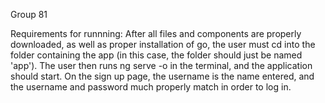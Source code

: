 Group 81

Requirements for runnning:
After all files and components are properly downloaded, as well as proper installation of go, the user must cd into the folder containing the app (in this case, the folder
should just be named 'app'). The user then runs ng serve -o in the terminal, and the application should start. On the sign up page, the username is the name entered, and the 
username and password much properly match in order to log in.
